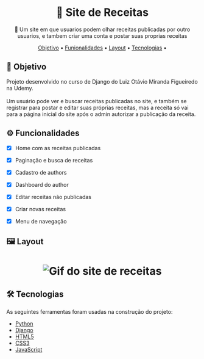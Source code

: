 <h1 align="center">
    🍴 Site de Receitas
</h1>
<p align="center">🍰 Um site em que usuarios podem olhar receitas publicadas por outro usuarios, e tambem criar uma conta e postar suas proprias receitas</p>

<p align="center">
 <a href="#objetivo">Objetivo</a> •
 <a href="#funcionalidades">Funionalidades</a> • 
 <a href="#layout">Layout</a> • 
 <a href="#tecnologias">Tecnologias</a> • 
</p>

<h2 id="objetivo">📝 Objetivo</h2>

<p>
Projeto desenvolvido no curso de Django do Luiz Otávio Miranda Figueiredo na Udemy.<br><br>
Um usuário pode ver e buscar receitas publicadas no site, e também se registrar para postar e editar suas próprias receitas, mas a receita só vai para a página inicial do site após o admin autorizar a publicação da receita.
</p>

<h2 id="funcionalidades">⚙️ Funcionalidades</h2>

- [x] Home com as receitas publicadas
- [x] Paginação e busca de receitas
- [x] Cadastro de authors
- [x] Dashboard do author
- [x] Editar receitas não publicadas
- [x] Criar novas receitas
- [x] Menu de navegação


<h2 id="layout">🖼️ Layout</h2>

<h1 align="center">
  <img alt="Gif do site de receitas" title="#NextLevelWeek" src="./assets/site-de-receitas-4.gif" />
</h1>

<h2 id="tecnologias">🛠 Tecnologias</h2>

<p>As seguintes ferramentas foram usadas na construção do projeto:</p>

- [Python](https://www.python.org/)
- [Django](https://www.djangoproject.com/start/overview/)
- [HTML5](https://developer.mozilla.org/pt-BR/docs/Web/HTML)
- [CSS3](https://developer.mozilla.org/pt-BR/docs/Web/CSS)
- [JavaScript](https://www.javascript.com/)
